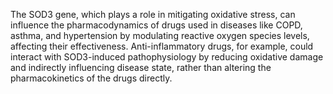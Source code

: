 The SOD3 gene, which plays a role in mitigating oxidative stress, can influence the pharmacodynamics of drugs used in diseases like COPD, asthma, and hypertension by modulating reactive oxygen species levels, affecting their effectiveness. Anti-inflammatory drugs, for example, could interact with SOD3-induced pathophysiology by reducing oxidative damage and indirectly influencing disease state, rather than altering the pharmacokinetics of the drugs directly.
